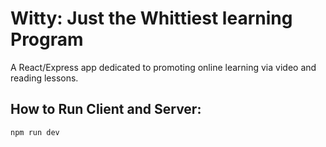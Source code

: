 # Witty: Just the Whittiest learning Program

A React/Express app dedicated to promoting online learning via video and reading lessons.

## How to Run Client and Server:
`npm run dev`